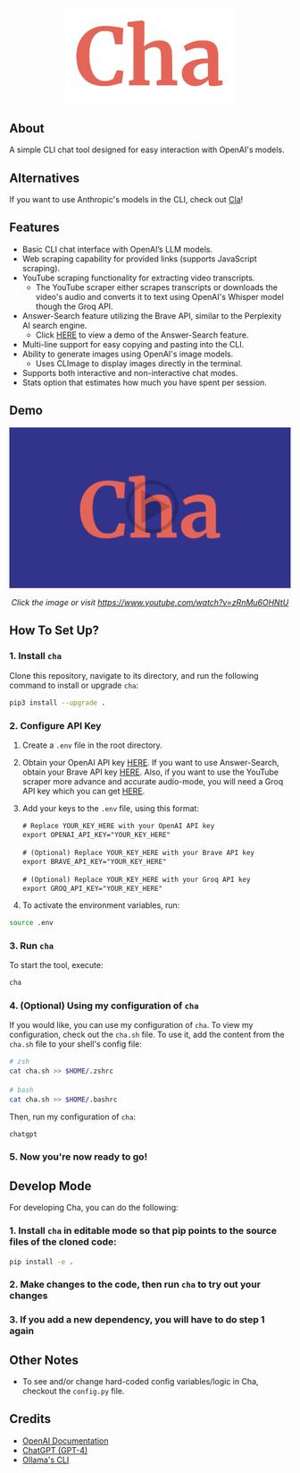 <p align="center">
    <img width="300" src="./assets/logo.png">
</p>

## About

A simple CLI chat tool designed for easy interaction with OpenAI's models.

## Alternatives

If you want to use Anthropic's models in the CLI, check out [Cla](https://github.com/MehmetMHY/cla)!

## Features

- Basic CLI chat interface with OpenAI’s LLM models.
- Web scraping capability for provided links (supports JavaScript scraping).
- YouTube scraping functionality for extracting video transcripts.
  - The YouTube scraper either scrapes transcripts or downloads the video's audio and converts it to text using OpenAI's Whisper model though the Groq API.
- Answer-Search feature utilizing the Brave API, similar to the Perplexity AI search engine.
  - Click [HERE](https://www.youtube.com/watch?v=pTHk5G6TzH4) to view a demo of the Answer-Search feature.
- Multi-line support for easy copying and pasting into the CLI.
- Ability to generate images using OpenAI's image models.
  - Uses CLImage to display images directly in the terminal.
- Supports both interactive and non-interactive chat modes.
- Stats option that estimates how much you have spent per session.

## Demo

<div align="center">

[![Demo Video](./assets/thumbnail.png)](https://www.youtube.com/watch?v=zRnMu6OHNtU)

_Click the image or visit https://www.youtube.com/watch?v=zRnMu6OHNtU_

</div>

## How To Set Up?

### 1. Install `cha`

Clone this repository, navigate to its directory, and run the following command to install or upgrade `cha`:

```bash
pip3 install --upgrade .
```

### 2. Configure API Key

1. Create a `.env` file in the root directory.

2. Obtain your OpenAI API key [HERE](https://platform.openai.com/api-keys). If you want to use Answer-Search, obtain your Brave API key [HERE](https://brave.com/search/api/). Also, if you want to use the YouTube scraper more advance and accurate audio-mode, you will need a Groq API key which you can get [HERE](https://console.groq.com/keys).

3. Add your keys to the `.env` file, using this format:

   ```env
   # Replace YOUR_KEY_HERE with your OpenAI API key
   export OPENAI_API_KEY="YOUR_KEY_HERE"

   # (Optional) Replace YOUR_KEY_HERE with your Brave API key
   export BRAVE_API_KEY="YOUR_KEY_HERE"

   # (Optional) Replace YOUR_KEY_HERE with your Groq API key
   export GROQ_API_KEY="YOUR_KEY_HERE"
   ```

4. To activate the environment variables, run:

```bash
source .env
```

### 3. Run `cha`

To start the tool, execute:

```bash
cha
```

### 4. (Optional) Using my configuration of `cha`

If you would like, you can use my configuration of `cha`. To view my configuration, check out the `cha.sh` file. To use it, add the content from the `cha.sh` file to your shell's config file:

```bash
# zsh
cat cha.sh >> $HOME/.zshrc

# bash
cat cha.sh >> $HOME/.bashrc
```

Then, run my configuration of `cha`:

```bash
chatgpt
```

### 5. Now you're now ready to go!

## Develop Mode

For developing Cha, you can do the following:

### 1. Install `cha` in editable mode so that pip points to the source files of the cloned code:

```bash
pip install -e .
```

### 2. Make changes to the code, then run `cha` to try out your changes

### 3. If you add a new dependency, you will have to do step 1 again

## Other Notes

- To see and/or change hard-coded config variables/logic in Cha, checkout the `config.py` file.

## Credits

- [OpenAI Documentation](https://platform.openai.com/docs/introduction)
- [ChatGPT (GPT-4)](https://chat.openai.com/)
- [Ollama's CLI](https://ollama.com/)
